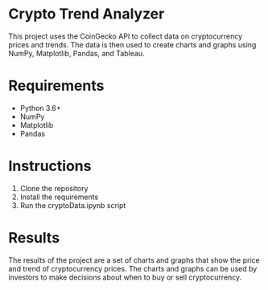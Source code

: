 # Crypto Trend Analyzer

This project uses the CoinGecko API to collect data on cryptocurrency prices and trends. The data is then used to create charts and graphs using NumPy, Matplotlib, Pandas, and Tableau.

# Requirements

- Python 3.6+
- NumPy
- Matplotlib
- Pandas


# Instructions
1. Clone the repository
2. Install the requirements
3. Run the cryptoData.ipynb script

# Results

The results of the project are a set of charts and graphs that show the price and trend of cryptocurrency prices. The charts and graphs can be used by investors to make decisions about when to buy or sell cryptocurrency.
